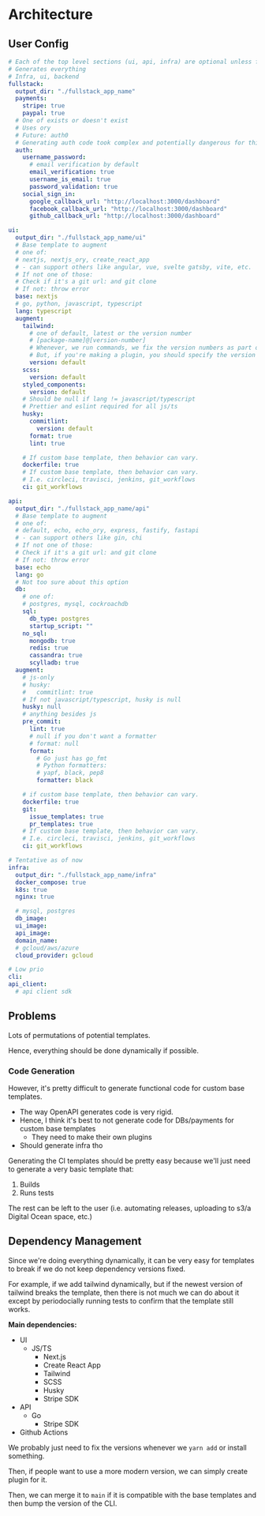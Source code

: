 # Architecture

## User Config

```yaml
# Each of the top level sections (ui, api, infra) are optional unless fullstack exists
# Generates everything
# Infra, ui, backend
fullstack:
  output_dir: "./fullstack_app_name"
  payments:
    stripe: true
    paypal: true
  # One of exists or doesn't exist
  # Uses ory
  # Future: auth0
  # Generating auth code took complex and potentially dangerous for this project
  auth:
    username_password:
      # email verification by default
      email_verification: true
      username_is_email: true
      password_validation: true
    social_sign_in:
      google_callback_url: "http://localhost:3000/dashboard"
      facebook_callback_url: "http://localhost:3000/dashboard"
      github_callback_url: "http://localhost:3000/dashboard"

ui:
  output_dir: "./fullstack_app_name/ui"
  # Base template to augment
  # one of:
  # nextjs, nextjs_ory, create_react_app
  # - can support others like angular, vue, svelte gatsby, vite, etc.
  # If not one of those:
  # Check if it's a git url: and git clone
  # If not: throw error
  base: nextjs
  # go, python, javascript, typescript
  lang: typescript
  augment:
    tailwind:
      # one of default, latest or the version number
      # [package-name]@[version-number]
      # Whenever, we run commands, we fix the version numbers as part of the default behavior.
      # But, if you're making a plugin, you should specify the version numebr that works for you.
      version: default
    scss:
      version: default
    styled_components:
      version: default
    # Should be null if lang != javascript/typescript
    # Prettier and eslint required for all js/ts
    husky:
      commitlint:
        version: default
      format: true
      lint: true

    # If custom base template, then behavior can vary.
    dockerfile: true
    # If custom base template, then behavior can vary.
    # I.e. circleci, travisci, jenkins, git_workflows
    ci: git_workflows

api:
  output_dir: "./fullstack_app_name/api"
  # Base template to augment
  # one of:
  # default, echo, echo_ory, express, fastify, fastapi
  # - can support others like gin, chi
  # If not one of those:
  # Check if it's a git url: and git clone
  # If not: throw error
  base: echo
  lang: go
  # Not too sure about this option
  db:
    # one of:
    # postgres, mysql, cockroachdb
    sql:
      db_type: postgres
      startup_script: ""
    no_sql:
      mongodb: true
      redis: true
      cassandra: true
      scylladb: true
  augment:
    # js-only
    # husky:
    #   commitlint: true
    # If not javascript/typescript, husky is null
    husky: null
    # anything besides js
    pre_commit:
      lint: true
      # null if you don't want a formatter
      # format: null
      format:
        # Go just has go_fmt
        # Python formatters:
        # yapf, black, pep8
        formatter: black

    # if custom base template, then behavior can vary.
    dockerfile: true
    git:
      issue_templates: true
      pr_templates: true
    # If custom base template, then behavior can vary.
    # I.e. circleci, travisci, jenkins, git_workflows
    ci: git_workflows

# Tentative as of now
infra:
  output_dir: "./fullstack_app_name/infra"
  docker_compose: true
  k8s: true
  nginx: true

  # mysql, postgres
  db_image:
  ui_image:
  api_image:
  domain_name:
  # gcloud/aws/azure
  cloud_provider: gcloud

# Low prio
cli:
api_client:
  # api client sdk
```

## Problems

Lots of permutations of potential templates.

Hence, everything should be done dynamically if possible.

### Code Generation

However, it's pretty difficult to generate functional code for custom base templates.

- The way OpenAPI generates code is very rigid.
- Hence, I think it's best to not generate code for DBs/payments for custom base templates
  - They need to make their own plugins
- Should generate infra tho

Generating the CI templates should be pretty easy because we'll just need to generate a very basic template that:

1. Builds
2. Runs tests

The rest can be left to the user (i.e. automating releases, uploading to s3/a Digital Ocean space, etc.)

## Dependency Management

Since we're doing everything dynamically, it can be very easy for templates to break if we do not keep dependency versions fixed.

For example, if we add tailwind dynamically, but if the newest version of tailwind breaks the template, then there is not much we can do about it except by periodocially running tests to confirm that the template still works.

**Main dependencies:**

- UI
  - JS/TS
    - Next.js
    - Create React App
    - Tailwind
    - SCSS
    - Husky
    - Stripe SDK
- API
  - Go
    - Stripe SDK
- Github Actions

We probably just need to fix the versions whenever we `yarn add` or install something.

Then, if people want to use a more modern version, we can simply create plugin for it.

Then, we can merge it to `main` if it is compatible with the base templates and then bump the version of the CLI.
